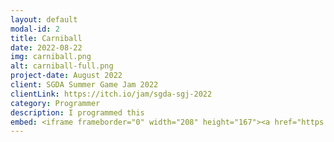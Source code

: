 ```yaml
---
layout: default
modal-id: 2
title: Carniball
date: 2022-08-22
img: carniball.png
alt: carniball-full.png
project-date: August 2022
client: SGDA Summer Game Jam 2022
clientLink: https://itch.io/jam/sgda-sgj-2022
category: Programmer
description: I programmed this
embed: <iframe frameborder="0" width="208" height="167"><a href="https://cilmering.itch.io/carni-ball">Carni-Ball by Cilmering, MintJaan, El Estebann, Lenl, Optimalystic</a></iframe>
---
```

